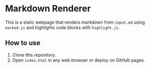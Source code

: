 # Markdown Renderer

This is a static webpage that renders markdown from `input.md` using `marked.js` and highlights code blocks with `highlight.js`.

## How to use

1.  Clone this repository.
2.  Open `index.html` in any web browser or deploy on GitHub pages.